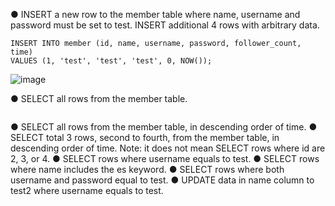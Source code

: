 ● INSERT a new row to the member table where name, username and password must
be set to test. INSERT additional 4 rows with arbitrary data.
```
INSERT INTO member (id, name, username, password, follower_count, time) 
VALUES (1, 'test', 'test', 'test', 0, NOW());
```
![image](https://github.com/bibbygreen/wehelp_5th/assets/54356660/f5d48140-83eb-459f-a22b-30d12662acc6)

● SELECT all rows from the member table.
```
```
● SELECT all rows from the member table, in descending order of time.
● SELECT total 3 rows, second to fourth, from the member table, in descending order
of time. Note: it does not mean SELECT rows where id are 2, 3, or 4.
● SELECT rows where username equals to test.
● SELECT rows where name includes the es keyword.
● SELECT rows where both username and password equal to test.
● UPDATE data in name column to test2 where username equals to test.
